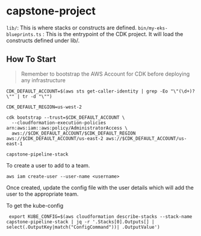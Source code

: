 # capstone-project

`lib/`: This is where stacks or constructs are defined.
`bin/my-eks-blueprints.ts` : This is the entrypoint of the CDK project. It will load the constructs defined under lib/.

## How To Start

> Remember to bootstrap the AWS Account for CDK before deploying any infrastructure

```shell
CDK_DEFAULT_ACCOUNT=$(aws sts get-caller-identity | grep -Eo "\"(\d+)?\"" | tr -d "\"")  

CDK_DEFAULT_REGION=us-west-2

cdk bootstrap --trust=$CDK_DEFAULT_ACCOUNT \
  --cloudformation-execution-policies arn:aws:iam::aws:policy/AdministratorAccess \
  aws://$CDK_DEFAULT_ACCOUNT/$CDK_DEFAULT_REGION aws://$CDK_DEFAULT_ACCOUNT/us-east-2 aws://$CDK_DEFAULT_ACCOUNT/us-east-1

capstone-pipeline-stack  
```

To create a user to add to a team.

```shell
aws iam create-user --user-name <username>
```

Once created, update the config file with the user details which will add the user to the appropriate team.

To get the kube-config

```shell
 export KUBE_CONFIG=$(aws cloudformation describe-stacks --stack-name capstone-pipeline-stack | jq -r '.Stacks[0].Outputs[] | select(.OutputKey|match("ConfigCommand"))| .OutputValue')
```
